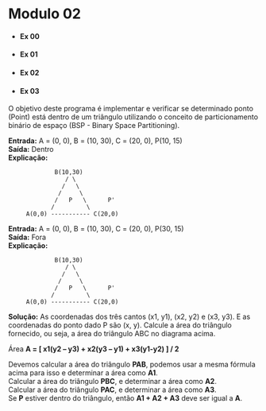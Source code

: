 # Modulo 02

- #### Ex 00
- #### Ex 01
- #### Ex 02
- #### Ex 03
O objetivo deste programa é implementar e verificar se determinado ponto (Point) está dentro de um triângulo
utilizando o conceito de particionamento binário de espaço (BSP - Binary Space Partitioning).

**Entrada:** A = (0, 0), B = (10, 30), C = (20, 0), P(10, 15)</br>
**Saída:** Dentro</br>
**Explicação:**
```
             B(10,30)
                / \
               /   \
              /     \
             /   P   \      P'
            /         \
     A(0,0) ----------- C(20,0) 
```

**Entrada:** A = (0, 0), B = (10, 30), C = (20, 0), P(30, 15)</br>
**Saída:** Fora</br>
**Explicação:**
```
             B(10,30)
                / \
               /   \
              /     \
             /   P   \      P'
            /         \
     A(0,0) ----------- C(20,0) 
```

**Solução:** As coordenadas dos três cantos (x1, y1), (x2, y2) e (x3, y3). E as coordenadas do ponto dado P são (x, y).
Calcule a área do triângulo fornecido, ou seja, a área do triângulo ABC no diagrama acima.</br>

Área **A = [ x1(y2 – y3) + x2(y3 – y1) + x3(y1-y2) ] / 2**

Devemos calcular a área do triângulo **PAB**, podemos usar a mesma fórmula acima para isso e determinar a área como **A1**.</br>
Calcular a área do triângulo **PBC**, e determinar a área como **A2**.</br>
Calcular a área do triângulo **PAC**, e determinar a área como **A3**.</br>
Se **P** estiver dentro do triângulo, então **A1 + A2 + A3** deve ser igual a **A**.</br>
